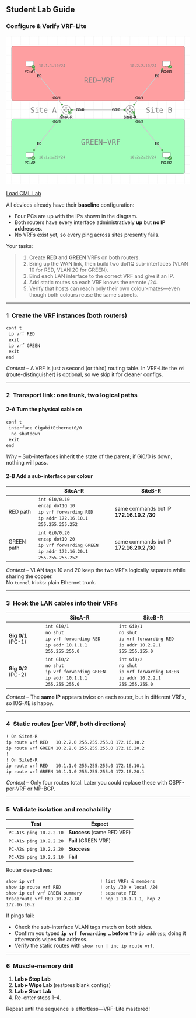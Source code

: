 ## Student Lab Guide  
### Configure & Verify VRF-Lite 

![image](https://github.com/agent6/CCNP_ENCOR_LABS/blob/main/Configure%20%26%20Verify%20VRF-Lite/VRF-Lite-Diagram.png)

[Load CML Lab](https://github.com/agent6/CCNP_ENCOR_LABS/blob/main/Configure%20%26%20Verify%20VRF-Lite/VRF-Lite_Lab.yaml)

All devices already have their **baseline** configuration:

* Four PCs are up with the IPs shown in the diagram.
* Both routers have every interface administratively **up** but **no IP addresses**.
* No VRFs exist yet, so every ping across sites presently fails.

Your tasks:

> 1. Create **RED** and **GREEN** VRFs on both routers.  
> 2. Bring up the WAN link, then build two dot1Q sub-interfaces (VLAN 10 for RED, VLAN 20 for GREEN).  
> 3. Bind each LAN interface to the correct VRF and give it an IP.  
> 4. Add static routes so each VRF knows the remote /24.  
> 5. Verify that hosts can reach only their own colour-mates—even though both colours reuse the same subnets.

---

### 1 Create the VRF instances (both routers)

```plaintext
conf t
 ip vrf RED
 exit
 ip vrf GREEN
 exit
end
```

*Context* – A VRF is just a second (or third) routing table.  In VRF-Lite the `rd` (route-distinguisher) is optional, so we skip it for cleaner configs.

---

### 2 Transport link: one trunk, two logical paths

#### 2-A  Turn the physical cable on

```plaintext
conf t
 interface GigabitEthernet0/0
  no shutdown
 exit
end
```

*Why* – Sub-interfaces inherit the state of the parent; if Gi0/0 is down, nothing will pass.

#### 2-B  Add a sub-interface per colour

|  | **SiteA-R** | **SiteB-R** |
|---|---|---|
| RED path | `int Gi0/0.10`<br>`encap dot1Q 10`<br>`ip vrf forwarding RED`<br>`ip addr 172.16.10.1 255.255.255.252` | same commands but IP **172.16.10.2 /30** |
| GREEN path | `int Gi0/0.20`<br>`encap dot1Q 20`<br>`ip vrf forwarding GREEN`<br>`ip addr 172.16.20.1 255.255.255.252` | same commands but IP **172.16.20.2 /30** |

*Context* – VLAN tags 10 and 20 keep the two VRFs logically separate while sharing the copper.  
No `tunnel` tricks: plain Ethernet trunk.

---

### 3 Hook the LAN cables into their VRFs

|  | **SiteA-R** | **SiteB-R** |
|---|---|---|
| **Gig 0/1** (PC-1) | `int Gi0/1`<br>`no shut`<br>`ip vrf forwarding RED`<br>`ip addr 10.1.1.1 255.255.255.0` | `int Gi0/1`<br>`no shut`<br>`ip vrf forwarding RED`<br>`ip addr 10.2.2.1 255.255.255.0` |
| **Gig 0/2** (PC-2) | `int Gi0/2`<br>`no shut`<br>`ip vrf forwarding GREEN`<br>`ip addr 10.1.1.1 255.255.255.0` | `int Gi0/2`<br>`no shut`<br>`ip vrf forwarding GREEN`<br>`ip addr 10.2.2.1 255.255.255.0` |

*Context* – The **same IP** appears twice on each router, but in different VRFs, so IOS-XE is happy.

---

### 4 Static routes (per VRF, both directions)

```plaintext
! On SiteA-R
ip route vrf RED   10.2.2.0 255.255.255.0 172.16.10.2
ip route vrf GREEN 10.2.2.0 255.255.255.0 172.16.20.2
!
! On SiteB-R
ip route vrf RED   10.1.1.0 255.255.255.0 172.16.10.1
ip route vrf GREEN 10.1.1.0 255.255.255.0 172.16.20.1
```

*Context* – Only four routes total.  Later you could replace these with OSPF-per-VRF or MP-BGP.

---

### 5 Validate isolation and reachability

| Test | Expect |
|------|--------|
| `PC-A1$ ping 10.2.2.10` | **Success** (same RED VRF) |
| `PC-A1$ ping 10.2.2.20` | **Fail** (GREEN VRF) |
| `PC-A2$ ping 10.2.2.20` | **Success** |
| `PC-A2$ ping 10.2.2.10` | **Fail** |

Router deep-dives:

```plaintext
show ip vrf                         ! list VRFs & members
show ip route vrf RED               ! only /30 + local /24
show ip cef vrf GREEN summary       ! separate FIB
traceroute vrf RED 10.2.2.10        ! hop 1 10.1.1.1, hop 2 172.16.10.2
```

If pings fail:

* Check the sub-interface VLAN tags match on both sides.  
* Confirm you typed **`ip vrf forwarding …` before** the `ip address`; doing it afterwards wipes the address.  
* Verify the static routes with `show run | inc ip route vrf`.

---

### 6 Muscle-memory drill

1. **Lab ▸ Stop Lab**  
2. **Lab ▸ Wipe Lab** (restores blank configs)  
3. **Lab ▸ Start Lab**  
4. Re-enter steps 1–4.  

Repeat until the sequence is effortless—VRF-Lite mastered!
